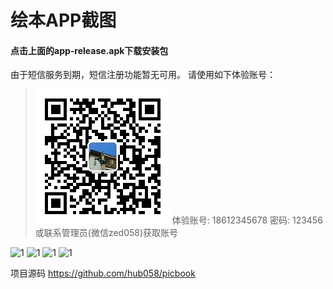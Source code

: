 # 绘本APP截图
#### 点击上面的app-release.apk下载安装包
由于短信服务到期，短信注册功能暂无可用。
请使用如下体验账号：
> ![qrcode](/screenshot/qrcode-s.jpg)
> 体验账号: 18612345678 密码: 123456
> 或联系管理员(微信zed058)获取账号


![1](/screenshot/01.jpg)
![1](/screenshot/02.jpg)
![1](/screenshot/03.jpg)
![1](/screenshot/04.jpg)

项目源码
https://github.com/hub058/picbook
